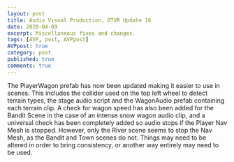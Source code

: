 ```yaml
---
layout: post
title: Audio Visual Production, OTVR Update 16
date: 2020-04-09
excerpt: Miscellaneous fixes and changes.
tags: [AVP, post, AVPpost]
AVPpost: true
category: post
published: true
comments: true
---
```

The PlayerWagon prefab has now been updated making it easier to use in scenes. This includes the collider used on the top left wheel to detect terrain types, the stage audio script and the WagonAudio prefab containing each terrain clip. A check for wagon speed has also been added for the Bandit Scene in the case of an intense snow wagon audio clip, and a universal check has been completely added so audio stops if the Player Nav Mesh is stopped. However, only the River scene seems to stop the Nav Mesh, as the Bandit and Town scenes do not. Things may need to be altered in order to bring consistency, or another way entirely may need to be used.